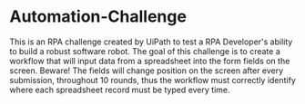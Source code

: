 # Automation-Challenge

This is an RPA challenge created by UiPath to test a RPA Developer's ability to build a robust software robot. The goal of this challenge is to create a workflow that will input data from a spreadsheet into the form fields on the screen. Beware! The fields will change position on the screen after every submission, throughout 10 rounds, thus the workflow must correctly identify where each spreadsheet record must be typed every time.
